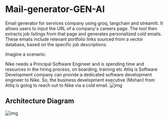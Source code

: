 # Mail-generator-GEN-AI

Email generator for services company using groq, langchain and streamlit. It allows users to input the URL of a company's careers page. The tool then extracts job listings from that page and generates personalized cold emails. These emails include relevant portfolio links sourced from a vector database, based on the specific job descriptions.

Imagine a scenario:

Nike needs a Principal Software Engineer and is spending time and resources in the hiring process, on boarding, training etc
Atliq is Software Development company can provide a dedicated software development engineer to Nike. So, the business development executive (Mohan) from Atliq is going to reach out to Nike via a cold email.
![img](https://github.com/user-attachments/assets/59cd492f-c460-418a-b0bf-a53f2ab5e1b7)

<h2> Architecture Diagram</h2>

![img](https://github.com/user-attachments/assets/ae81d638-e497-4da9-a07f-b2d813343221)


